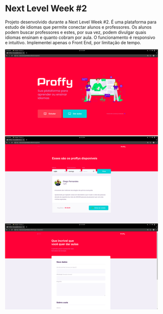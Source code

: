 # Next Level Week #2

Projeto desenvolvido durante a Next Level Week #2. É uma plataforma para estudo de idiomas que permite conectar alunos e professores. Os alunos podem buscar
professores e estes, por sua vez, podem divulgar quais idiomas ensinam e quanto cobram por aula. O funcionamento é responsivo e intuitivo. Implementei apenas o Front End, por limitação de tempo.

<img src="https://github.com/renatavillar/WebDev/blob/master/NLW2/Screenshot from 2020-08-06 21-52-42.png"/>

<img src="https://github.com/renatavillar/WebDev/blob/master/NLW2/Screenshot from 2020-08-06 21-53-04.png"/>

<img src="https://github.com/renatavillar/WebDev/blob/master/NLW2/Screenshot from 2020-08-06 22-13-02.png"/>
